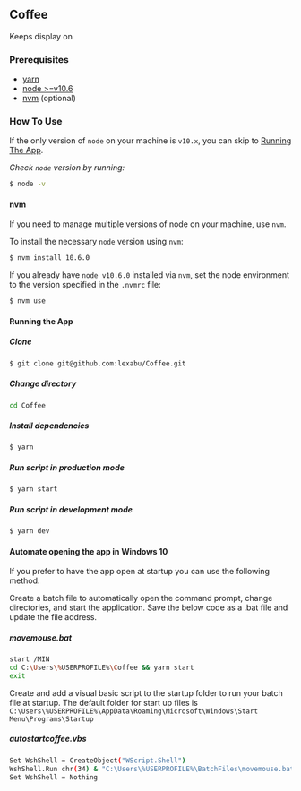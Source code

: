## Coffee

Keeps display on

### Prerequisites

- [yarn](https://classic.yarnpkg.com/en/docs/install)
- [node >=v10.6](https://nodejs.org/dist/latest-v10.x)
- [nvm](https://github.com/nvm-sh/nvm) (optional)

### How To Use

If the only version of `node` on your machine is `v10.x`, you can skip to [Running The App](#running-the-app).

_Check `node` version by running:_

```sh
$ node -v
```

#### nvm

If you need to manage multiple versions of node on your machine, use `nvm`.

To install the necessary `node` version using `nvm`:

```sh
$ nvm install 10.6.0
```

If you already have `node v10.6.0` installed via `nvm`, set the node environment to the version specified in the `.nvmrc` file:

```sh
$ nvm use
```

#### Running the App

##### Clone

```sh
$ git clone git@github.com:lexabu/Coffee.git
```

##### Change directory

```sh
cd Coffee
```

##### Install dependencies

```sh
$ yarn
```

##### Run script in production mode

```sh
$ yarn start
```

##### Run script in development mode

```sh
$ yarn dev
```

#### Automate opening the app in Windows 10

If you prefer to have the app open at startup you can use the following method.

Create a batch file to automatically open the command prompt, change directories, and start the application. Save the below code as a .bat file and update the file address.

##### movemouse.bat

```sh
start /MIN
cd C:\Users\%USERPROFILE%\Coffee && yarn start
exit
```

Create and add a visual basic script to the startup folder to run your batch file at startup. The default folder for start up files is `C:\Users\%USERPROFILE%\AppData\Roaming\Microsoft\Windows\Start Menu\Programs\Startup`

##### autostartcoffee.vbs

```sh
Set WshShell = CreateObject("WScript.Shell")
WshShell.Run chr(34) & "C:\Users\%USERPROFILE%\BatchFiles\movemouse.bat" & Chr(34), 0
Set WshShell = Nothing
```
